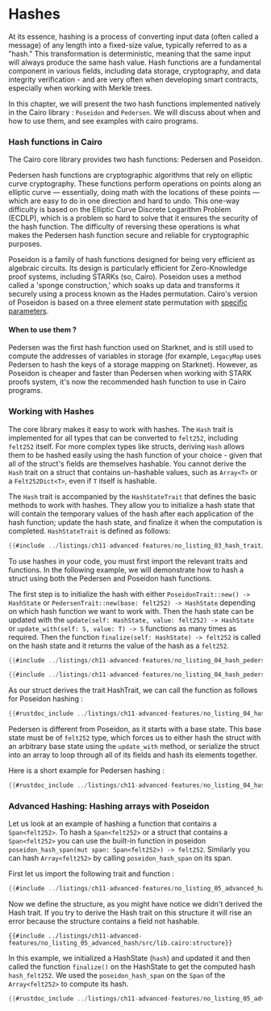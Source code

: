 # Hashes

At its essence, hashing is a process of converting input data (often called a message) of any length into a fixed-size value, typically referred to as a "hash." This transformation is deterministic, meaning that the same input will always produce the same hash value. Hash functions are a fundamental component in various fields, including data storage, cryptography, and data integrity verification - and are very often when developing smart contracts, especially when working with Merkle trees.

In this chapter, we will present the two hash functions implemented natively in the Cairo library : `Poseidon` and `Pedersen`. We will discuss about when and how to use them, and see examples with cairo programs.

### Hash functions in Cairo

The Cairo core library provides two hash functions: Pedersen and Poseidon.

Pedersen hash functions are cryptographic algorithms that rely on elliptic curve cryptography. These functions perform operations on points along an elliptic curve — essentially, doing math with the locations of these points — which are easy to do in one direction and hard to undo. This one-way difficulty is based on the Elliptic Curve Discrete Logarithm Problem (ECDLP), which is a problem so hard to solve that it ensures the security of the hash function. The difficulty of reversing these operations is what makes the Pedersen hash function secure and reliable for cryptographic purposes.

Poseidon is a family of hash functions designed for being very efficient as algebraic circuits. Its design is particularly efficient for Zero-Knowledge proof systems, including STARKs (so, Cairo). Poseidon uses a method called a 'sponge construction,' which soaks up data and transforms it securely using a process known as the Hades permutation. Cairo's version of Poseidon is based on a three element state permutation with [specific parameters](https://github.com/starkware-industries/poseidon/blob/main/poseidon3.txt).

#### When to use them ?

Pedersen was the first hash function used on Starknet, and is still used to compute the addresses of variables in storage (for example, `LegacyMap` uses Pedersen to hash the keys of a storage mapping on Starknet). However, as Poseidon is cheaper and faster than Pedersen when working with STARK proofs system, it's now the recommended hash function to use in Cairo programs.

### Working with Hashes

The core library makes it easy to work with hashes. The `Hash` trait is implemented for all types that can be converted to `felt252`, including `felt252` itself. For more complex types like structs, deriving `Hash` allows them to be hashed easily using the hash function of your choice - given that all of the struct's fields are themselves hashable. You cannot derive the `Hash` trait on a struct that contains un-hashable values, such as `Array<T>` or a `Felt252Dict<T>`, even if `T` itself is hashable.

The `Hash` trait is accompanied by the `HashStateTrait` that defines the basic methods to work with hashes. They allow you to initialize a hash state that will contain the temporary values of the hash after each application of the hash function; update the hash state, and finalize it when the computation is completed. `HashStateTrait` is defined as follows:

```rust
{{#include ../listings/ch11-advanced-features/no_listing_03_hash_trait/src/lib.cairo:hashtrait}}
```

To use hashes in your code, you must first import the relevant traits and functions. In the following example, we will demonstrate how to hash a struct using both the Pedersen and Poseidon hash functions.

The first step is to initialize the hash with either `PoseidonTrait::new() -> HashState` or `PedersenTrait::new(base: felt252) -> HashState` depending on which hash function we want to work with. Then the hash state can be updated with the `update(self: HashState, value: felt252) -> HashState` or `update_with(self: S, value: T) -> S` functions as many times as required. Then the function `finalize(self: HashState) -> felt252` is called on the hash state and it returns the value of the hash as a `felt252`.

```rust
{{#include ../listings/ch11-advanced-features/no_listing_04_hash_pedersen/src/lib.cairo:import}}
```

```rust
{{#include ../listings/ch11-advanced-features/no_listing_04_hash_pedersen/src/lib.cairo:structure}}
```

As our struct derives the trait HashTrait, we can call the function as follows for Poseidon hashing :

```rust
{{#rustdoc_include ../listings/ch11-advanced-features/no_listing_04_hash_poseidon/src/lib.cairo:main}}
```

Pedersen is different from Poseidon, as it starts with a base state. This base state must be of `felt252` type, which forces us to either hash the struct with an arbitrary base state using the `update_with` method, or serialize the struct into an array to loop through all of its fields and hash its elements together.

Here is a short example for Pedersen hashing :

```rust
{{#rustdoc_include ../listings/ch11-advanced-features/no_listing_04_hash_pedersen/src/lib.cairo:main}}
```

### Advanced Hashing: Hashing arrays with Poseidon

Let us look at an example of hashing a function that contains a `Span<felt252>`.
To hash a `Span<felt252>` or a struct that contains a `Span<felt252>` you can use the built-in function in poseidon
` poseidon_hash_span(mut span: Span<felt252>) -> felt252`. Similarly you can hash `Array<felt252>` by calling `poseidon_hash_span` on its span.

First let us import the following trait and function :

```rust
{{#include ../listings/ch11-advanced-features/no_listing_05_advanced_hash/src/lib.cairo:import}}
```

Now we define the structure, as you might have notice we didn't derived the Hash trait. If you try to derive the
Hash trait on this structure it will rise an error because the structure contains a field not hashable.

```rust, noplayground
{{#include ../listings/ch11-advanced-features/no_listing_05_advanced_hash/src/lib.cairo:structure}}

```

In this example, we initialized a HashState (`hash`) and updated it and then called the function `finalize()` on the
HashState to get the computed hash `hash_felt252`. We used the `poseidon_hash_span` on the `Span` of the `Array<felt252>` to compute its hash.

```rust
{{#rustdoc_include ../listings/ch11-advanced-features/no_listing_05_advanced_hash/src/lib.cairo:main}}

```
